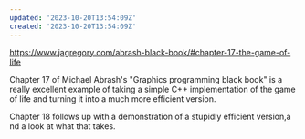 ```yaml
---
updated: '2023-10-20T13:54:09Z'
created: '2023-10-20T13:54:09Z'
---
```

https://www.jagregory.com/abrash-black-book/#chapter-17-the-game-of-life

Chapter 17 of Michael Abrash's "Graphics programming black book" is a really excellent example of taking a simple C++ implementation of the game of life and turning it into a much more efficient version.

Chapter 18 follows up with a demonstration of a stupidly efficient version,a nd a look at what that takes.
